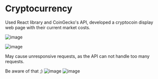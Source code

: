 # Cryptocurrency
Used React library and CoinGecko's API, developed a cryptocoin display web page with their current market costs.

![image](https://github.com/user-attachments/assets/66dc38c8-fee3-454b-81a1-d7adfee658a3)



![image](https://github.com/user-attachments/assets/6739caa8-8275-43b7-8562-6d5a9a349d88)


May cause unresponsive requests, as the API can not handle too many requests. 

Be aware of that ;)
![image](https://github.com/user-attachments/assets/5fed00c5-3191-40ed-88ee-acac6a9d0ebf)
![image](https://github.com/user-attachments/assets/4ebf3ea9-5cff-4074-8ef4-103762111fcc)
